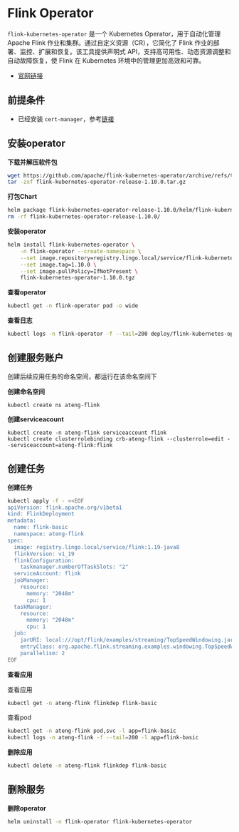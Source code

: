 # Flink Operator

`flink-kubernetes-operator` 是一个 Kubernetes Operator，用于自动化管理 Apache Flink 作业和集群。通过自定义资源（CR），它简化了 Flink 作业的部署、监控、扩展和恢复。该工具提供声明式 API，支持高可用性、动态资源调整和自动故障恢复，使 Flink 在 Kubernetes 环境中的管理更加高效和可靠。

- [官网链接](https://github.com/apache/flink-kubernetes-operator)



## 前提条件

- 已经安装 `cert-manager`，参考[链接](/work/kubernetes/service/cert-manager/v1.16.2/)

## 安装operator

**下载并解压软件包**

```bash
wget https://github.com/apache/flink-kubernetes-operator/archive/refs/tags/release-1.10.0.tar.gz
tar -zxf flink-kubernetes-operator-release-1.10.0.tar.gz
```

**打包Chart**

```bash
helm package flink-kubernetes-operator-release-1.10.0/helm/flink-kubernetes-operator/
rm -rf flink-kubernetes-operator-release-1.10.0/
```

**安装operator**

```bash
helm install flink-kubernetes-operator \
    -n flink-operator --create-namespace \
    --set image.repository=registry.lingo.local/service/flink-kubernetes-operator \
    --set image.tag=1.10.0 \
    --set image.pullPolicy=IfNotPresent \
    flink-kubernetes-operator-1.10.0.tgz
```

**查看operator**

```bash
kubectl get -n flink-operator pod -o wide
```

**查看日志**

```bash
kubectl logs -n flink-operator -f --tail=200 deploy/flink-kubernetes-operator
```



## 创建服务账户

创建后续应用任务的命名空间，都运行在该命名空间下

**创建命名空间**

```
kubectl create ns ateng-flink
```

**创建serviceacount**

```
kubectl create -n ateng-flink serviceaccount flink
kubectl create clusterrolebinding crb-ateng-flink --clusterrole=edit --serviceaccount=ateng-flink:flink
```



## 创建任务

**创建任务**

```bash
kubectl apply -f - <<EOF
apiVersion: flink.apache.org/v1beta1
kind: FlinkDeployment
metadata:
  name: flink-basic
  namespace: ateng-flink
spec:
  image: registry.lingo.local/service/flink:1.19-java8
  flinkVersion: v1_19
  flinkConfiguration:
    taskmanager.numberOfTaskSlots: "2"
  serviceAccount: flink
  jobManager:
    resource:
      memory: "2048m"
      cpu: 1
  taskManager:
    resource:
      memory: "2048m"
      cpu: 1
  job:
    jarURI: local:///opt/flink/examples/streaming/TopSpeedWindowing.jar
    entryClass: org.apache.flink.streaming.examples.windowing.TopSpeedWindowing
    parallelism: 2
EOF
```

**查看应用**

查看应用

```bash
kubectl get -n ateng-flink flinkdep flink-basic
```

查看pod

```bash
kubectl get -n ateng-flink pod,svc -l app=flink-basic
kubectl logs -n ateng-flink -f --tail=200 -l app=flink-basic
```

**删除应用**

```bash
kubectl delete -n ateng-flink flinkdep flink-basic
```



## 删除服务

**删除operator**

```bash
helm uninstall -n flink-operator flink-kubernetes-operator
```

